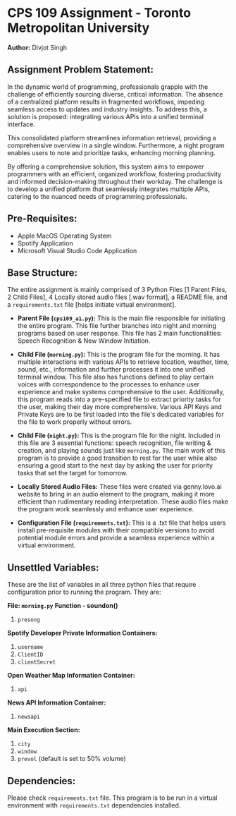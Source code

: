 # CPS 109 Assignment - Toronto Metropolitan University
**Author:** Divjot Singh

## Assignment Problem Statement:

In the dynamic world of programming, professionals grapple with the challenge of efficiently sourcing diverse, critical information. The absence of a centralized platform results in fragmented workflows, impeding seamless access to updates and industry insights. To address this, a solution is proposed: integrating various APIs into a unified terminal interface.

This consolidated platform streamlines information retrieval, providing a comprehensive overview in a single window. Furthermore, a night program enables users to note and prioritize tasks, enhancing morning planning.

By offering a comprehensive solution, this system aims to empower programmers with an efficient, organized workflow, fostering productivity and informed decision-making throughout their workday. The challenge is to develop a unified platform that seamlessly integrates multiple APIs, catering to the nuanced needs of programming professionals.

## Pre-Requisites:

- Apple MacOS Operating System
- Spotify Application
- Microsoft Visual Studio Code Application

## Base Structure:

The entire assignment is mainly comprised of 3 Python Files [1 Parent Files, 2 Child Files], 4 Locally stored audio files [.wav format], a README file, and a `requirements.txt` file [helps initiate virtual environment].

- **Parent File (`cps109_a1.py`):**
  This is the main file responsible for initiating the entire program. This file further branches into night and morning programs based on user response. This file has 2 main functionalities: Speech Recognition & New Window Initiation.

- **Child File (`morning.py`):**
  This is the program file for the morning. It has multiple interactions with various APIs to retrieve location, weather, time, sound, etc., information and further processes it into one unified terminal window. This file also has functions defined to play certain voices with correspondence to the processes to enhance user experience and make systems comprehensive to the user. Additionally, this program reads into a pre-specified file to extract priority tasks for the user, making their day more comprehensive. Various API Keys and Private Keys are to be first loaded into the file's dedicated variables for the file to work properly without errors.

- **Child File (`night.py`):**
  This is the program file for the night. Included in this file are 3 essential functions: speech recognition, file writing & creation, and playing sounds just like `morning.py`. The main work of this program is to provide a good transition to rest for the user while also ensuring a good start to the next day by asking the user for priority tasks that set the target for tomorrow.

- **Locally Stored Audio Files:**
  These files were created via genny.lovo.ai website to bring in an audio element to the program, making it more efficient than rudimentary reading interpretation. These audio files make the program work seamlessly and enhance user experience.

- **Configuration File (`requirements.txt`):**
  This is a .txt file that helps users install pre-requisite modules with their compatible versions to avoid potential module errors and provide a seamless experience within a virtual environment.

## Unsettled Variables:
These are the list of variables in all three python files that require configuration prior to running the program. They are:

**File: `morning.py`**
**Function - soundon()**
1. `presong`

**Spotify Developer Private Information Containers:**
1. `username`
2. `ClientID`
3. `clientSecret`

**Open Weather Map Information Container:**
1. `api`

**News API Information Container:**
1. `newsapi`

**Main Execution Section:**
1. `city`
2. `window`
3. `prevol` (default is set to 50% volume)

## Dependencies:
Please check `requirements.txt` file. This program is to be run in a virtual environment with `requirements.txt` dependencies installed.
